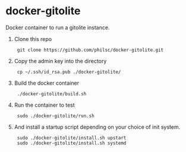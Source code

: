 docker-gitolite
===============
Docker container to run a gitolite instance.

1. Clone this repo

        git clone https://github.com/philsc/docker-gitolite.git

1. Copy the admin key into the directory

        cp ~/.ssh/id_rsa.pub ./docker-gitolite/

1. Build the docker container

        ./docker-gitolite/build.sh

1. Run the container to test

        sudo ./docker-gitolite/run.sh

1. And install a startup script depending on your choice of init system.

        sudo ./docker-gitolite/install.sh upstart
        sudo ./docker-gitolite/install.sh systemd


